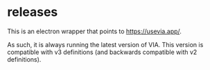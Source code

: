 # releases

This is an electron wrapper that points to https://usevia.app/.

As such, it is always running the latest version of VIA. This version is compatible with v3 definitions (and backwards compatible with v2 definitions).
